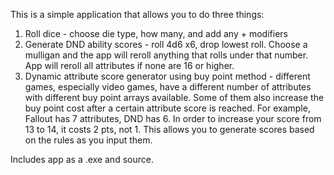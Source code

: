 This is a simple application that allows you to do three things:

1. Roll dice - choose die type, how many, and add any + modifiers
2. Generate DND ability scores - roll 4d6 x6, drop lowest roll. Choose a mulligan and the app will reroll anything that rolls under that number. App will reroll all attributes if none are 16 or higher.
3. Dynamic attribute score generator using buy point method - different games, especially video games, have a different number of attributes with different buy point arrays available. Some of them also increase the buy point cost after a certain attribute score is reached. For example, Fallout has 7 attributes, DND has 6. In order to increase your score from 13 to 14, it costs 2 pts, not 1. This allows you to generate scores based on the rules as you input them.

Includes app as a .exe and source.
